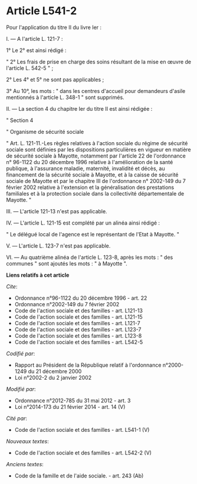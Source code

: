 # Article L541-2

Pour l'application du titre II du livre Ier : 

I. ― A l'article L. 121-7 : 

1° Le 2° est ainsi rédigé : 

" 2° Les frais de prise en charge des soins résultant de la mise en œuvre de l'article L. 542-5 " ; 

2° Les 4° et 5° ne sont pas applicables ; 

3° Au 10°, les mots : " dans les centres d'accueil pour demandeurs d'asile mentionnés à l'article L. 348-1 " sont supprimés. 

II. ― La section 4 du chapitre Ier du titre II est ainsi rédigée : 

" Section 4 

" Organisme de sécurité sociale 

" Art. L. 121-11.-Les règles relatives à l'action sociale du régime de sécurité sociale sont définies par les dispositions
particulières en vigueur en matière de sécurité sociale à Mayotte, notamment par l'article 22 de l'ordonnance n° 96-1122 du
20 décembre 1996 relative à l'amélioration de la santé publique, à l'assurance maladie, maternité, invalidité et décès, au
financement de la sécurité sociale à Mayotte, et à la caisse de sécurité sociale de Mayotte et par le chapitre III de
l'ordonnance n° 2002-149 du 7 février 2002 relative à l'extension et la généralisation des prestations familiales et à la
protection sociale dans la collectivité départementale de Mayotte. " 

III. ― L'article 121-13 n'est pas applicable. 

IV. ― L'article L. 121-15 est complété par un alinéa ainsi rédigé : 

" Le délégué local de l'agence est le représentant de l'Etat à Mayotte. " 

V. ― L'article L. 123-7 n'est pas applicable. 

VI. ― Au quatrième alinéa de l'article L. 123-8, après les mots : " des communes " sont ajoutés les mots : " à Mayotte ".

**Liens relatifs à cet article**

_Cite_:

  - Ordonnance n°96-1122 du 20 décembre 1996 - art. 22
  - Ordonnance n°2002-149 du 7 février 2002
  - Code de l'action sociale et des familles - art. L121-13
  - Code de l'action sociale et des familles - art. L121-15
  - Code de l'action sociale et des familles - art. L121-7
  - Code de l'action sociale et des familles - art. L123-7
  - Code de l'action sociale et des familles - art. L123-8
  - Code de l'action sociale et des familles - art. L542-5

_Codifié par_:

  - Rapport au Président de la République relatif à l'ordonnance n°2000-1249 du 21 décembre 2000
  - Loi n°2002-2 du 2 janvier 2002

_Modifié par_:

  - Ordonnance n°2012-785 du 31 mai 2012 - art. 3
  - Loi n°2014-173 du 21 février 2014 - art. 14 (V)

_Cité par_:

  - Code de l'action sociale et des familles - art. L541-1 (V)

_Nouveaux textes_:

  - Code de l'action sociale et des familles - art. L542-2 (V)

_Anciens textes_:

  - Code de la famille et de l'aide sociale. - art. 243 (Ab)
